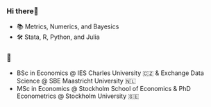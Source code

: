 ### Hi there👋
- 📚 Metrics, Numerics, and Bayesics
- 🛠️ Stata, R, Python, and Julia

### 🏫
-  BSc in Economics @ IES Charles University 🇨🇿 & Exchange Data Science @ SBE Maastricht University 🇳🇱
-  MSc in Economics @ Stockholm School of Economics & PhD Econometrics @ Stockholm University 🇸🇪 



